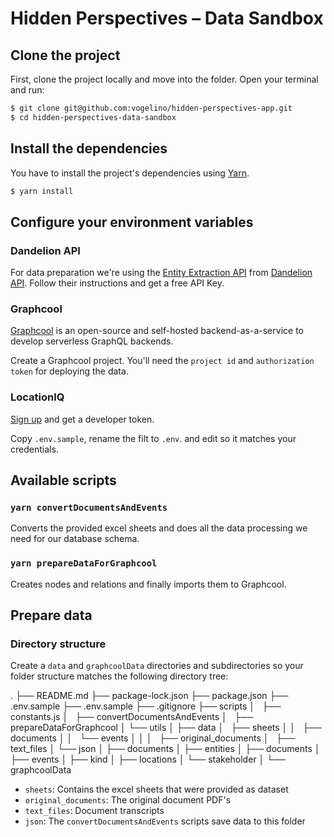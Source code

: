 # Hidden Perspectives – Data Sandbox
## Clone the project
First, clone the project locally and move into the folder. Open your terminal and run:
```sh
$ git clone git@github.com:vogelino/hidden-perspectives-app.git
$ cd hidden-perspectives-data-sandbox
```

## Install the dependencies
You have to install the project's dependencies using [Yarn](https://yarnpkg.com/en/).
```sh
$ yarn install
```

## Configure your environment variables
### Dandelion API
For data preparation we're using the [Entity Extraction API](https://dandelion.eu/docs/api/datatxt/nex/getting-started/) from [Dandelion API](https://dandelion.eu/). Follow their instructions and get a free API Key.

### Graphcool
[Graphcool](https://www.graph.cool/) is an open-source and self-hosted backend-as-a-service to develop serverless GraphQL backends.

Create a Graphcool project. You'll need the `project id` and `authorization token` for deploying the data.

### LocationIQ
[Sign up](https://locationiq.com/) and get a developer token.

Copy `.env.sample`, rename the filt to `.env`. and edit so it matches your credentials.


## Available scripts
### `yarn convertDocumentsAndEvents`

Converts the provided excel sheets and does all the data processing we need for our database schema.

### `yarn prepareDataForGraphcool`

Creates nodes and relations and finally imports them to Graphcool.


## Prepare data

### Directory structure

Create a `data` and `graphcoolData` directories and subdirectories so your folder structure matches the following directory tree:

.
├── README.md
├── package-lock.json
├── package.json
├── .env.sample
├── .env.sample
├── .gitignore
├── scripts
│   ├── constants.js
│   ├── convertDocumentsAndEvents
│   ├── prepareDataForGraphcool
│   └── utils
│
├── data
│   ├── sheets
│   │   ├── documents
│   │   └── events
│   │
│   ├── original_documents
│   ├── text_files
│   └── json
│       ├── documents
│       ├── entities
│       ├── documents
│       ├── events
│       ├── kind
│       ├── locations
│       └── stakeholder
│
└── graphcoolData


- `sheets`: Contains the excel sheets that were provided as dataset
- `original_documents`: The original document PDF's
- `text_files`: Document transcripts
- `json`: The `convertDocumentsAndEvents` scripts save data to this folder
